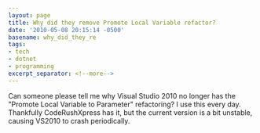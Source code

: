 ```yaml
---
layout: page
title: Why did they remove Promote Local Variable refactor?
date: '2010-05-08 20:15:14 -0500'
basename: why_did_they_re
tags:
- tech
- dotnet
- programming
excerpt_separator: <!--more-->
---
```


Can someone please tell me why Visual Studio 2010 no longer has the "Promote
Local Variable to Parameter" refactoring? I use this every day. Thankfully
CodeRushXpress has it, but the current version is a bit unstable, causing VS2010
to crash periodically.
